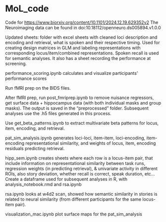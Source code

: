 # MoL_code
Code for https://www.biorxiv.org/content/10.1101/2024.12.19.629352v2
The Neuroimaging data can be found in doi:10.18112/openneuro.ds005894.v1.0.0


Updated sheets: folder with excel sheets with cleaned loci description and encoding and retrieval, what is spoken and their respective timing. Used for creating design matrices in GLM and labeling representations with corresponding locus/item/combined representations. Spoken recall is used for semantic analyses. It also has a sheet recording the performance at screening.

performance_scoring.ipynb calculates and visualize participants’ performance scores

Run fMRI prep on the BIDS files.

After fMRI prep, run post_fmriprep.ipynb to remove nuisance regressors, get surface data + hippocampus data (with both individual masks and group masks). The output is saved in the “preprocessed” folder. Subsequent analyses use the .h5 files generated in this process.

Use get_beta_patterns.ipynb to extract multivariate beta patterns for locus, item, encoding, and retrieval. 

pat_sim_analysis.ipynb generates loci-loci, item-item, loci-encoding, item-encoding representational similarity, and weights of locus, item, encoding residuals predicting retrieval. 

hipp_sem.ipynb creates sheets where each row is a locus-item pair, that include information on representational similarity between task runs, regression weights (in predicting retrieval), & univariate activity in different ROIs, also story deviation, whether recall is correct, speak duration, etc… Create a dataframe used for subsequent analyses in R, with analysis_notebook.rmd and rsa.ipynb

rsa.ipynb looks at w4d2 scan, showed how semantic similarity in stories is related to neural similarity (from different participants for the same locus-item pair). 

visualization_mac.ipynb plot surface maps for the pat_sim_analysis 
